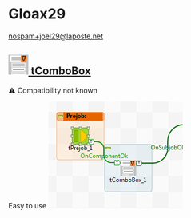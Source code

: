 # Gloax29
  <nospam+joel29@laposte.net>

## <a href='./components/tComboBox/readme.md'><img src='./components/tComboBox/logo.jpg' width='40' height='40'> tComboBox</a>
 :warning: Compatibility not known

Easy to use
<img src='./components/tComboBox/sample.jpg'>
